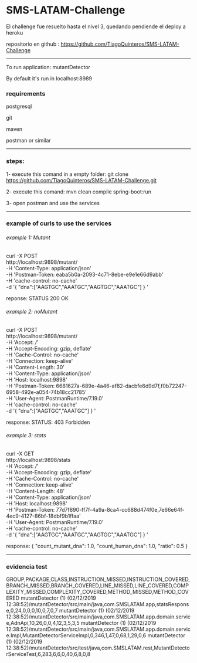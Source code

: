 # SMS-LATAM-Challenge

El challenge fue resuelto hasta el nivel 3, quedando pendiende el deploy a heroku

repositorio en github : https://github.com/TiagoQuinteros/SMS-LATAM-Challenge

---------

To run application: mutantDetector

By default it's run in localhost:8989

### requirements

postgresql

git

maven

postman or similar

---------
### steps:

1- execute this comand in a empty folder: git clone https://github.com/TiagoQuinteros/SMS-LATAM-Challenge.git

2- execute this comand: mvn clean compile spring-boot:run

3- open postman and use the services

---------
### example of curls to use the services

###### example 1: Mutant

curl -X POST \
  http://localhost:9898/mutant/ \
  -H 'Content-Type: application/json' \
  -H 'Postman-Token: eaba5b0a-2093-4c71-8ebe-e9e1e66d9abb' \
  -H 'cache-control: no-cache' \
  -d '{
"dna":["AAGTGC","AAATGC","AAGTGC","AAATGC"]
}
'

reponse: STATUS 200 OK

###### example 2: noMutant

curl -X POST \
  http://localhost:9898/mutant/ \
  -H 'Accept: */*' \
  -H 'Accept-Encoding: gzip, deflate' \
  -H 'Cache-Control: no-cache' \
  -H 'Connection: keep-alive' \
  -H 'Content-Length: 30' \
  -H 'Content-Type: application/json' \
  -H 'Host: localhost:9898' \
  -H 'Postman-Token: 6681627a-689e-4a46-af82-dacbfe6d9d7f,f0b72247-6958-492e-a054-74b18cc21785' \
  -H 'User-Agent: PostmanRuntime/7.19.0' \
  -H 'cache-control: no-cache' \
  -d '{
"dna":["AAGTGC","AAATGC"]
}
'

response: STATUS: 403 Forbidden

###### example 3: stats

curl -X GET \
  http://localhost:9898/stats \
  -H 'Accept: */*' \
  -H 'Accept-Encoding: gzip, deflate' \
  -H 'Cache-Control: no-cache' \
  -H 'Connection: keep-alive' \
  -H 'Content-Length: 48' \
  -H 'Content-Type: application/json' \
  -H 'Host: localhost:9898' \
  -H 'Postman-Token: 77d7f890-ff7f-4a9a-8ca4-cc688d474f0e,7e66e64f-4ec9-4127-86bf-18dbf9b1ffaa' \
  -H 'User-Agent: PostmanRuntime/7.19.0' \
  -H 'cache-control: no-cache' \
  -d '{
"dna":["AAGTGC","AAATGC","AAGTGC","AAATGC"]
}
'

response: 
{
    "count_mutant_dna": 1.0,
    "count_human_dna": 1.0,
    "ratio": 0.5
}

---------
### evidencia test 

GROUP,PACKAGE,CLASS,INSTRUCTION_MISSED,INSTRUCTION_COVERED,BRANCH_MISSED,BRANCH_COVERED,LINE_MISSED,LINE_COVERED,COMPLEXITY_MISSED,COMPLEXITY_COVERED,METHOD_MISSED,METHOD_COVERED
mutantDetector (1) (02/12/2019 12:38:52)/mutantDetector/src/main/java,com.SMSLATAM.app,statsResponse,0,24,0,0,0,10,0,7,0,7
mutantDetector (1) (02/12/2019 12:38:52)/mutantDetector/src/main/java,com.SMSLATAM.app.domain.service,AdnApi,10,26,0,0,4,12,3,5,3,5
mutantDetector (1) (02/12/2019 12:38:52)/mutantDetector/src/main/java,com.SMSLATAM.app.domain.service.Impl,MutantDetectorServiceImpl,0,346,1,47,0,68,1,29,0,6
mutantDetector (1) (02/12/2019 12:38:52)/mutantDetector/src/test/java,com.SMSLATAM.rest,MutantDetectorServiceTest,6,283,6,6,0,40,6,8,0,8




